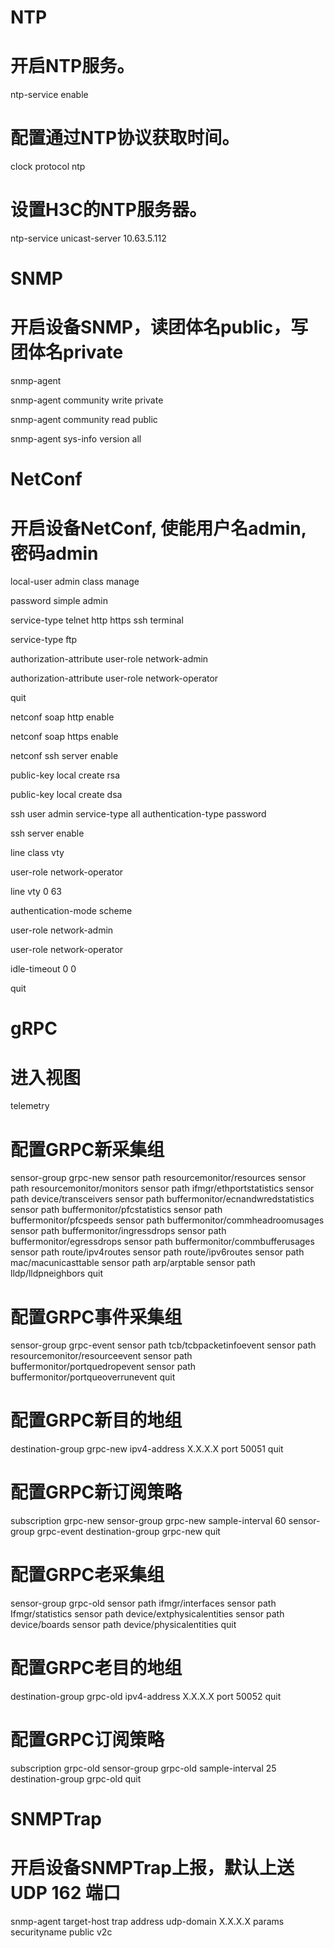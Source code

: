 # NTP
# 开启NTP服务。

ntp-service enable

# 配置通过NTP协议获取时间。

clock protocol ntp

# 设置H3C的NTP服务器。

ntp-service unicast-server 10.63.5.112



# SNMP
# 开启设备SNMP，读团体名public，写团体名private

snmp-agent 

snmp-agent community write private

snmp-agent community read public

snmp-agent sys-info version all



# NetConf
# 开启设备NetConf, 使能用户名admin, 密码admin

local-user admin class manage



password simple admin



service-type telnet http https ssh terminal



service-type ftp



authorization-attribute user-role network-admin



authorization-attribute user-role network-operator



quit



netconf soap http enable



netconf soap https enable



netconf ssh server enable



public-key local create rsa



public-key local create dsa



ssh user admin service-type all authentication-type password



ssh server enable



line class vty



user-role network-operator



line vty 0 63



authentication-mode scheme



user-role network-admin



user-role network-operator



idle-timeout 0 0



quit



# gRPC
# 进入视图
telemetry

# 配置GRPC新采集组
sensor-group  grpc-new
sensor path resourcemonitor/resources
sensor path resourcemonitor/monitors
sensor path ifmgr/ethportstatistics
sensor path device/transceivers
sensor path buffermonitor/ecnandwredstatistics
sensor path buffermonitor/pfcstatistics
sensor path buffermonitor/pfcspeeds
sensor path buffermonitor/commheadroomusages
sensor path buffermonitor/ingressdrops
sensor path buffermonitor/egressdrops
sensor path buffermonitor/commbufferusages
sensor path route/ipv4routes
sensor path route/ipv6routes
sensor path mac/macunicasttable
sensor path arp/arptable
sensor path lldp/lldpneighbors
quit

# 配置GRPC事件采集组
sensor-group grpc-event
sensor path tcb/tcbpacketinfoevent
sensor path resourcemonitor/resourceevent
sensor path buffermonitor/portquedropevent
sensor path buffermonitor/portqueoverrunevent
quit

# 配置GRPC新目的地组
destination-group grpc-new
ipv4-address X.X.X.X port 50051
quit

# 配置GRPC新订阅策略
subscription grpc-new
sensor-group grpc-new sample-interval 60
sensor-group grpc-event
destination-group grpc-new
quit

# 配置GRPC老采集组
sensor-group grpc-old
sensor path ifmgr/interfaces
sensor path Ifmgr/statistics
sensor path device/extphysicalentities
sensor path device/boards
sensor path device/physicalentities
quit

# 配置GRPC老目的地组
destination-group grpc-old
ipv4-address X.X.X.X port 50052
quit

# 配置GRPC订阅策略
subscription grpc-old
sensor-group grpc-old sample-interval 25
destination-group grpc-old
quit

# SNMPTrap
# 开启设备SNMPTrap上报，默认上送 UDP 162 端口

snmp-agent target-host trap address udp-domain X.X.X.X params securityname public v2c
